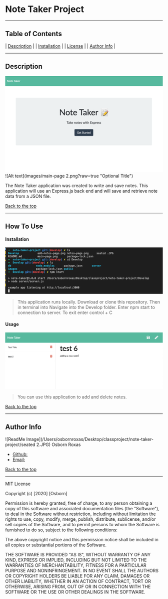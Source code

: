 # Note Taker Project

---

## Table of Contents 

| [Description](#description) |
| [Installation](#installation) |
| [License](#license) |
| [Author Info](#author-info) |


---

## Description 

![ReadMe Image](https://github.com/osbornroxas02/note-taker-project/blob/master/main-page.png)
![Alt text](images/main-page 2.png?raw=true "Optional Title")


The Note Taker application was created to write and save notes. This application will use an Express.js back end and will save and retrieve note data from a JSON file.



[Back to the top](#table-of-contents)

---

## How To Use

#### Installation

![ReadMe Image](https://github.com/osbornroxas02/note-taker-project/blob/master/Screen%20Shot%202020-08-11%20at%2010.53.25%20PM.png)

> This application runs locally. Download or clone this repository. Then in terminal into Navigate into the Develop folder. Enter npm start to connection to server. To exit enter control + C


#### Usage 

![ReadMe Image](https://github.com/osbornroxas02/note-taker-project/blob/master/notes-page.png)

> You can use this application to add and delete notes.


[Back to the top](#table-of-contents)

---

## Author Info

![ReadMe Image](/Users/osbornroxas/Desktop/classproject/note-taker-project/seated  2.JPG)
Osborn Roxas

- [Github:](https://github.com/osbornroxas02/note-taker-project)
- [Email:](https://OSBORNROXAS02@GMAIL.COM)


[Back to the top](#table-of-contents)

---

MIT License

Copyright (c) [2020] [Osborn]

Permission is hereby granted, free of charge, to any person obtaining a copy
of this software and associated documentation files (the "Software"), to deal
in the Software without restriction, including without limitation the rights
to use, copy, modify, merge, publish, distribute, sublicense, and/or sell
copies of the Software, and to permit persons to whom the Software is
furnished to do so, subject to the following conditions:

The above copyright notice and this permission notice shall be included in all
copies or substantial portions of the Software.

THE SOFTWARE IS PROVIDED "AS IS", WITHOUT WARRANTY OF ANY KIND, EXPRESS OR
IMPLIED, INCLUDING BUT NOT LIMITED TO THE WARRANTIES OF MERCHANTABILITY,
FITNESS FOR A PARTICULAR PURPOSE AND NONINFRINGEMENT. IN NO EVENT SHALL THE
AUTHORS OR COPYRIGHT HOLDERS BE LIABLE FOR ANY CLAIM, DAMAGES OR OTHER
LIABILITY, WHETHER IN AN ACTION OF CONTRACT, TORT OR OTHERWISE, ARISING FROM,
OUT OF OR IN CONNECTION WITH THE SOFTWARE OR THE USE OR OTHER DEALINGS IN THE
SOFTWARE.
